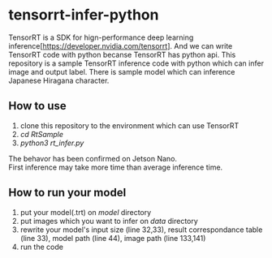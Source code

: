 # tensorrt-infer-python

TensorRT is a SDK for hign-performance deep learning inference[https://developer.nvidia.com/tensorrt]. And we can write TensorRT code with python becanse TensorRT has python api. This repository is a sample TensorRT inference code with python which can infer image and output label. There is sample model which can inference Japanese Hiragana character.

## How to use
1. clone this repository to the environment which can use TensorRT
2. *cd RtSample*
3. *python3 rt_infer.py*

The behavor has been confirmed on Jetson Nano.<br>
First inference may take more time than average inference time.

## How to run your model
1. put your model(.trt) on *model* directory
2. put images which you want to infer on *data* directory
3. rewrite your model's input size (line 32,33), result correspondance table (line 33), model path (line 44), image path (line 133,141)
4. run the code
